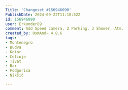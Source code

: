 ```yaml
---
Title: 'Changeset #156946090'
PublishDate: 2024-09-22T11:10:52Z
id: 156946090
user: Erkunder89
comment: Add Speed camera, 2 Parking, 3 Shower, Atm.
created_by: OsmAnd~ 4.8.6
tags:
- Montenegro
- Budva
- Kotor
- Cetinje
- Tivat
- Bar
- Podgorica
- Nikšić

---
```

